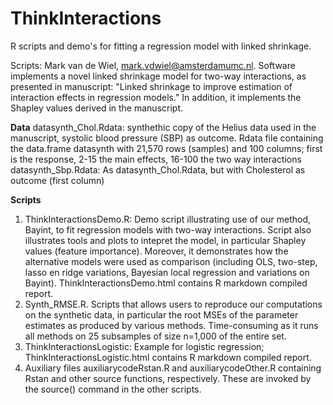 # ThinkInteractions
R scripts and demo's for fitting a regression model with linked shrinkage.

Scripts: Mark van de Wiel, mark.vdwiel@amsterdamumc.nl.
Software implements a novel linked shrinkage model for two-way interactions, as presented in manuscript: "Linked shrinkage to improve estimation of interaction effects in regression models."
In addition, it implements the Shapley values derived in the manuscript.

**Data**
datasynth_Chol.Rdata: synthethic copy of the Helius data used in the manuscript, systolic blood pressure (SBP) as outcome. Rdata file containing the data.frame datasynth with 21,570 rows (samples) and 100 columns; first is the response, 2-15 the main effects, 16-100 the two way interactions
datasynth_Sbp.Rdata: As datasynth_Chol.Rdata, but with Cholesterol as outcome (first column)

**Scripts**
1. ThinkInteractionsDemo.R: Demo script illustrating use of our method, Bayint, to fit regression models with two-way interactions. Script also illustrates tools and plots to intepret the model, in particular Shapley values (feature importance). Moreover, it demonstrates how the alternative models were used as comparison (including OLS, two-step, lasso en ridge variations, Bayesian local regression and variations on Bayint). ThinkInteractionsDemo.html contains R markdown compiled report.
2. Synth_RMSE.R. Scripts that allows users to reproduce our computations on the synthetic data, in particular the root MSEs of the parameter estimates as produced by various methods. Time-consuming as it runs all methods on 25 subsamples of size n=1,000 of the entire set.
3. ThinkInteractionsLogistic: Example for logistic regression;  ThinkInteractionsLogistic.html contains R markdown compiled report.
4. Auxiliary files auxiliarycodeRstan.R and auxiliarycodeOther.R containing Rstan and other source functions, respectively. These are invoked by the source() command in the other scripts.  

